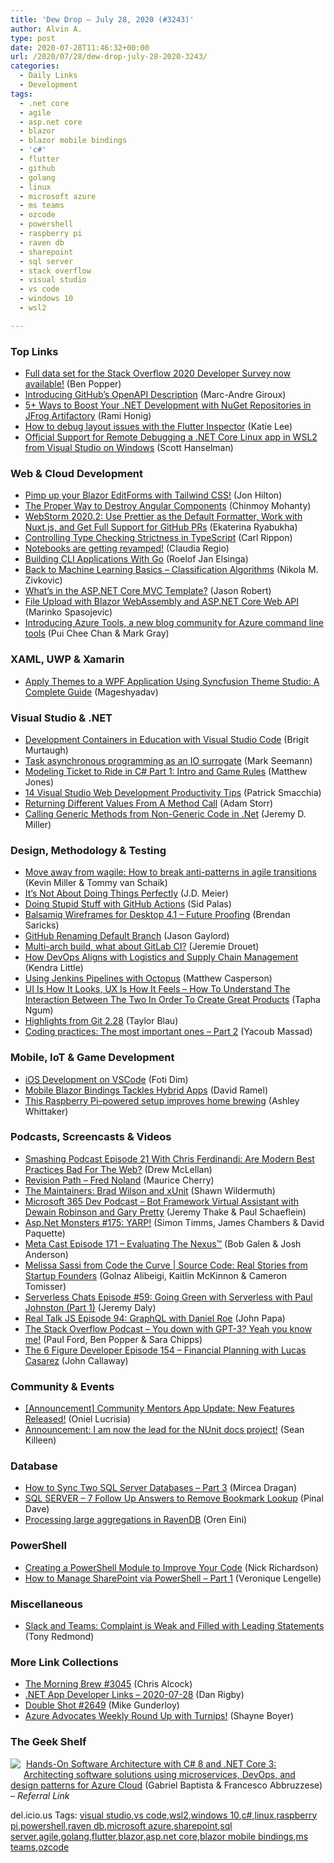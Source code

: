```yaml
---
title: 'Dew Drop – July 28, 2020 (#3243)'
author: Alvin A.
type: post
date: 2020-07-28T11:46:32+00:00
url: /2020/07/28/dew-drop-july-28-2020-3243/
categories:
  - Daily Links
  - Development
tags:
  - .net core
  - agile
  - asp.net core
  - blazor
  - blazor mobile bindings
  - 'c#'
  - flutter
  - github
  - golang
  - linux
  - microsoft azure
  - ms teams
  - ozcode
  - powershell
  - raspberry pi
  - raven db
  - sharepoint
  - sql server
  - stack overflow
  - visual studio
  - vs code
  - windows 10
  - wsl2

---
```

### <a name="top"></a>Top Links

  * <a href="https://stackoverflow.blog/2020/07/27/public-data-release-of-stack-overflows-2020-developer-survey/" target="_blank" rel="noopener noreferrer">Full data set for the Stack Overflow 2020 Developer Survey now available!</a> (Ben Popper)
  * <a href="https://github.blog/2020-07-27-introducing-githubs-openapi-description/" target="_blank" rel="noopener noreferrer">Introducing GitHub’s OpenAPI Description</a> (Marc-Andre Giroux)
  * <a href="https://oz-code.com/blog/net-c-tips/5-ways-to-boost-your-net-development-with-nuget-repositories-in-jfrog-artifactory" target="_blank" rel="noopener noreferrer">5+ Ways to Boost Your .NET Development with NuGet Repositories in JFrog Artifactory</a> (Rami Honig)
  * <a href="https://medium.com/flutter/how-to-debug-layout-issues-with-the-flutter-inspector-87460a7b9db?source=rss----4da7dfd21a33---4" target="_blank" rel="noopener noreferrer">How to debug layout issues with the Flutter Inspector</a> (Katie Lee)
  * <a href="http://feeds.hanselman.com/~/631639770/0/scotthanselman~Official-Support-for-Remote-Debugging-a-NET-Core-Linux-app-in-WSL-from-Visual-Studio-on-Windows.aspx" target="_blank" rel="noopener noreferrer">Official Support for Remote Debugging a .NET Core Linux app in WSL2 from Visual Studio on Windows</a> (Scott Hanselman)



### <a name="web"></a>Web & Cloud Development

  * <a href="https://jonhilton.net/pimp-up-blazor-edit-forms-with-tailwind-css/" target="_blank" rel="noopener noreferrer">Pimp up your Blazor EditForms with Tailwind CSS!</a> (Jon Hilton)
  * <a href="https://www.codeproject.com/Articles/5274863/The-Proper-Way-to-Destroy-Angular-Components" target="_blank" rel="noopener noreferrer">The Proper Way to Destroy Angular Components</a> (Chinmoy Mohanty)
  * <a href="https://blog.jetbrains.com/webstorm/2020/07/webstorm-2020-2/" target="_blank" rel="noopener noreferrer">WebStorm 2020.2: Use Prettier as the Default Formatter, Work with Nuxt.js, and Get Full Support for GitHub PRs</a> (Ekaterina Ryabukha)
  * <a href="https://www.carlrippon.com/controlling-type-checking-strictness-in-typescript/" target="_blank" rel="noopener noreferrer">Controlling Type Checking Strictness in TypeScript</a> (Carl Rippon)
  * <a href="https://devblogs.microsoft.com/python/notebooks-are-getting-revamped/" target="_blank" rel="noopener noreferrer">Notebooks are getting revamped!</a> (Claudia Regio)
  * <a href="https://medium.com/swlh/building-cli-applications-with-go-fa517cc5bb34?source=rss----f5af2b715248---4" target="_blank" rel="noopener noreferrer">Building CLI Applications With Go</a> (Roelof Jan Elsinga)
  * <a href="https://rubikscode.net/2020/07/27/back-to-machine-learning-basics-classification-algorithms/" target="_blank" rel="noopener noreferrer">Back to Machine Learning Basics – Classification Algorithms</a> (Nikola M. Zivkovic)
  * <a href="https://espressocoder.com/2020/07/27/whats-in-the-asp-net-core-mvc-template/" target="_blank" rel="noopener noreferrer">What’s in the ASP.NET Core MVC Template?</a> (Jason Robert)
  * <a href="https://code-maze.com/blazor-webassembly-file-upload/" target="_blank" rel="noopener noreferrer">File Upload with Blazor WebAssembly and ASP.NET Core Web API</a> (Marinko Spasojevic)
  * <a href="https://cloudblogs.microsoft.com/opensource/2020/07/27/introducing-azure-tools-new-tech-community-blog/" target="_blank" rel="noopener noreferrer">Introducing Azure Tools, a new blog community for Azure command line tools</a> (Pui Chee Chan & Mark Gray)



### <a name="silverlight"></a>XAML, UWP & Xamarin

  * <a href="https://www.syncfusion.com/blogs/post/apply-themes-to-a-wpf-application-using-syncfusion-theme-studio-a-complete-guide.aspx" target="_blank" rel="noopener noreferrer">Apply Themes to a WPF Application Using Syncfusion Theme Studio: A Complete Guide</a> (Mageshyadav)



### <a name="dotnet"></a>Visual Studio & .NET

  * <a href="https://code.visualstudio.com/blogs/2020/07/27/containers-edu" target="_blank" rel="noopener noreferrer">Development Containers in Education with Visual Studio Code</a> (Brigit Murtaugh)
  * <a href="https://blog.ploeh.dk/2020/07/27/task-asynchronous-programming-as-an-io-surrogate/" target="_blank" rel="noopener noreferrer">Task asynchronous programming as an IO surrogate</a> (Mark Seemann)
  * <a href="http://feedproxy.google.com/~r/ExceptionNotFound/~3/mZujhPPCWc0/" target="_blank" rel="noopener noreferrer">Modeling Ticket to Ride in C# Part 1: Intro and Game Rules</a> (Matthew Jones)
  * <a href="https://blog.ndepend.com/14-visual-studio-web-development-productivity-tips/" target="_blank" rel="noopener noreferrer">14 Visual Studio Web Development Productivity Tips</a> (Patrick Smacchia)
  * <a href="http://feedproxy.google.com/~r/WestDiscGolf/~3/lizUReoEsWg/returning-different-values-from-a-method-call" target="_blank" rel="noopener noreferrer">Returning Different Values From A Method Call</a> (Adam Storr)
  * <a href="https://jeremydmiller.com/2020/07/27/calling-generic-methods-from-non-generic-code-in-net/" target="_blank" rel="noopener noreferrer">Calling Generic Methods from Non-Generic Code in .Net</a> (Jeremy D. Miller)



### <a name="design"></a>Design, Methodology & Testing

  * <a href="https://www.pluralsight.com/blog/it-ops/move-away-from-wagile" target="_blank" rel="noopener noreferrer">Move away from wagile: How to break anti-patterns in agile transitions</a> (Kevin Miller & Tommy van Schaik)
  * <a href="http://feedproxy.google.com/~r/SourcesOfInsight/~3/US_cBgJipXA/" target="_blank" rel="noopener noreferrer">It’s Not About Doing Things Perfectly</a> (J.D. Meier)
  * <a href="https://devopsdirective.com/posts/2020/07/stupid-github-actions/" target="_blank" rel="noopener noreferrer">Doing Stupid Stuff with GitHub Actions</a> (Sid Palas)
  * <a href="https://blog.balsamiq.com/balsamiq-wireframes-for-desktop-4-1-future-proofing/" target="_blank" rel="noopener noreferrer">Balsamiq Wireframes for Desktop 4.1 &#8211; Future Proofing</a> (Brendan Saricks)
  * <a href="https://www.jasongaylord.com/blog/2020/07/27/renaming-default-branch-github-update" target="_blank" rel="noopener noreferrer">GitHub Renaming Default Branch</a> (Jason Gaylord)
  * <a href="https://www.docker.com/blog/multi-arch-build-what-about-gitlab-ci/" target="_blank" rel="noopener noreferrer">Multi-arch build, what about GitLab CI?</a> (Jeremie Drouet)
  * <a href="https://www.red-gate.com/blog/how-devops-aligns-with-logistics-and-supply-chain-management" target="_blank" rel="noopener noreferrer">How DevOps Aligns with Logistics and Supply Chain Management</a> (Kendra Little)
  * <a href="http://feedproxy.google.com/~r/OctopusDeploy/~3/x_dSCxnmFfs/using-jenkins-pipelines" target="_blank" rel="noopener noreferrer">Using Jenkins Pipelines with Octopus</a> (Matthew Casperson)
  * <a href="http://feedproxy.google.com/~r/ModernWebHQ/~3/2f3oTUlvEbY/" target="_blank" rel="noopener noreferrer">UI Is How It Looks, UX Is How It Feels – How To Understand The Interaction Between The Two In Order To Create Great Products</a> (Tapha Ngum)
  * <a href="https://github.blog/2020-07-27-highlights-from-git-2-28/" target="_blank" rel="noopener noreferrer">Highlights from Git 2.28</a> (Taylor Blau)
  * <a href="http://feedproxy.google.com/~r/netCurryRecentArticles/~3/Ube5g5CeUXY/ShowArticle.aspx" target="_blank" rel="noopener noreferrer">Coding practices: The most important ones – Part 2</a> (Yacoub Massad)



### <a name="mobile"></a>Mobile, IoT & Game Development

  * <a href="https://medium.com/swlh/ios-development-on-vscode-27be37293fe1?source=rss----f5af2b715248---4" target="_blank" rel="noopener noreferrer">iOS Development on VSCode</a> (Foti Dim)
  * <a href="https://visualstudiomagazine.com/articles/2020/07/27/blazor-mobile-hybrid.aspx" target="_blank" rel="noopener noreferrer">Mobile Blazor Bindings Tackles Hybrid Apps</a> (David Ramel)
  * <a href="https://www.raspberrypi.org/blog/this-raspberry-pi-powered-setup-improves-home-brewing/" target="_blank" rel="noopener noreferrer">This Raspberry Pi–powered setup improves home brewing</a> (Ashley Whittaker)



### <a name="podcasts"></a>Podcasts, Screencasts & Videos

  * <a href="https://www.smashingmagazine.com/2020/07/smashing-podcast-episode-21/" target="_blank" rel="noopener noreferrer">Smashing Podcast Episode 21 With Chris Ferdinandi: Are Modern Best Practices Bad For The Web?</a> (Drew McLellan)
  * <a href="https://revisionpath.com/fred-noland" target="_blank" rel="noopener noreferrer">Revision Path &#8211; Fred Noland</a> (Maurice Cherry)
  * <a href="http://wildermuth.com/2020/07/27/The-Maintainers-Brad-Wilson-and-xUnit" target="_blank" rel="noopener noreferrer">The Maintainers: Brad Wilson and xUnit</a> (Shawn Wildermuth)
  * <a href="https://www.m365devpodcast.com/e/bot-framework-virtual-assistant-with-dewain-robinson-and-gary-pretty/" target="_blank" rel="noopener noreferrer">Microsoft 365 Dev Podcast &#8211; Bot Framework Virtual Assistant with Dewain Robinson and Gary Pretty</a> (Jeremy Thake & Paul Schaeflein)
  * <a href="http://www.youtube.com/watch?v=3hOzV_-k-LM" target="_blank" rel="noopener noreferrer">Asp.Net Monsters #175: YARP!</a> (Simon Timms, James Chambers & David Paquette)
  * <a href="https://www.meta-cast.com/episode/episode-171-evaluating-the-nexus" target="_blank" rel="noopener noreferrer">Meta Cast Episode 171 &#8211; Evaluating The Nexus™</a> (Bob Galen & Josh Anderson)
  * <a href="https://channel9.msdn.com/Shows/Source-Code-Real-Stories-from-Startup-Founders/Melissa-Sassi-from-Code-the-Curve?WT.mc_id=DX_MVP4025064" target="_blank" rel="noopener noreferrer">Melissa Sassi from Code the Curve | Source Code: Real Stories from Startup Founders</a> (Golnaz Alibeigi, Kaitlin McKinnon & Cameron Tomisser)
  * <a href="https://share.transistor.fm/s/dac3720b" target="_blank" rel="noopener noreferrer">Serverless Chats Episode #59: Going Green with Serverless with Paul Johnston (Part 1)</a> (Jeremy Daly)
  * <a href="https://realtalkjavascript.simplecast.com/episodes/episode-94-graphql-with-daniel-roe-lgRVmr5V" target="_blank" rel="noopener noreferrer">Real Talk JS Episode 94: GraphQL with Daniel Roe</a> (John Papa)
  * <a href="https://the-stack-overflow-podcast.simplecast.com/episodes/you-down-with-gpt-3-yeah-you-know-me-z9ALLSnq" target="_blank" rel="noopener noreferrer">The Stack Overflow Podcast &#8211; You down with GPT-3? Yeah you know me!</a> (Paul Ford, Ben Popper & Sara Chipps)
  * <a href="https://6figuredev.com/podcast/episode-154-financial-planning-with-lucas-casarez/" target="_blank" rel="noopener noreferrer">The 6 Figure Developer Episode 154 – Financial Planning with Lucas Casarez</a> (John Callaway)



### <a name="events"></a>Community & Events

  * <a href="https://techcommunity.microsoft.com/t5/humans-of-it-blog/announcement-community-mentors-app-update-new-features-released/ba-p/1544631" target="_blank" rel="noopener noreferrer">[Announcement] Community Mentors App Update: New Features Released!</a> (Oniel Lucrisia)
  * <a href="https://seankilleen.com/2020/07/announcement-i-am-now-the-lead-for-the-nunit-docs-project/" target="_blank" rel="noopener noreferrer">Announcement: I am now the lead for the NUnit docs project!</a> (Sean Killeen)



### <a name="sql"></a>Database

  * <a href="http://feedproxy.google.com/~r/MSSQLTips-LatestSqlServerTips/~3/uc1Mcf8x12Q/" target="_blank" rel="noopener noreferrer">How to Sync Two SQL Server Databases &#8211; Part 3</a> (Mircea Dragan)
  * <a href="https://blog.sqlauthority.com/2020/07/28/sql-server-7-follow-up-answers-to-remove-bookmark-lookup/?utm_source=rss&utm_medium=rss&utm_campaign=sql-server-7-follow-up-answers-to-remove-bookmark-lookup" target="_blank" rel="noopener noreferrer">SQL SERVER – 7 Follow Up Answers to Remove Bookmark Lookup</a> (Pinal Dave)
  * <a href="http://feedproxy.google.com/~r/AyendeRahien/~3/NgzIYK-4Sfw/processing-large-aggregations-in-ravendb" target="_blank" rel="noopener noreferrer">Processing large aggregations in RavenDB</a> (Oren Eini)



### <a name="ps"></a>PowerShell

  * <a href="https://powershell.org/2020/07/creating-a-powershell-module-to-improve-your-code/?utm_source=rss&utm_medium=rss&utm_campaign=creating-a-powershell-module-to-improve-your-code" target="_blank" rel="noopener noreferrer">Creating a PowerShell Module to Improve Your Code</a> (Nick Richardson)
  * <a href="https://techcommunity.microsoft.com/t5/itops-talk-blog/how-to-manage-sharepoint-via-powershell-part-1/ba-p/1546527" target="_blank" rel="noopener noreferrer">How to Manage SharePoint via PowerShell &#8211; Part 1</a> (Veronique Lengelle)



### <a name="misc"></a>Miscellaneous

  * <a href="https://petri.com/slack-and-teams-complaint-is-weak-and-filled-with-leading-statements?utm_source=rss&utm_medium=rss&utm_campaign=slack-and-teams-complaint-is-weak-and-filled-with-leading-statements" target="_blank" rel="noopener noreferrer">Slack and Teams: Complaint is Weak and Filled with Leading Statements</a> (Tony Redmond)



### <a name="links"></a>More Link Collections

  * <a href="http://feedproxy.google.com/~r/ReflectivePerspective/~3/erWzQ9Hkfjk/" target="_blank" rel="noopener noreferrer">The Morning Brew #3045</a> (Chris Alcock)
  * <a href="https://links.danrigby.com/2020/07/app-developer-links-2020-07-28/" target="_blank" rel="noopener noreferrer">.NET App Developer Links &#8211; 2020-07-28</a> (Dan Rigby)
  * <a href="https://afreshcup.com/home/2020/07/28/double-shot-2649.html" target="_blank" rel="noopener noreferrer">Double Shot #2649</a> (Mike Gunderloy)
  * <a href="https://techcommunity.microsoft.com/t5/azure-developer-community-blog/azure-advocates-weekly-round-up-with-turnips/ba-p/1548193" target="_blank" rel="noopener noreferrer">Azure Advocates Weekly Round Up with Turnips!</a> (Shayne Boyer)



### <a name="shelf"></a>The Geek Shelf

<img data-recalc-dims="1" decoding="async" align="left" style="margin: 0px 5px 10px 0px; border: 0px currentcolor; border-image: none; float: left; display: inline; background-image: none;" src="https://i0.wp.com/www.amazon.com/images/I/817VsnJBgfL._AC_UY218_.jpg?w=660&#038;ssl=1" border="0" /> &nbsp;<a href="https://www.amazon.com/Hands-Software-Architecture-NET-Core/dp/1789800935/?tag=amavin-20" target="_blank" rel="noopener noreferrer">Hands-On Software Architecture with C# 8 and .NET Core 3: Architecting software solutions using microservices, DevOps, and design patterns for Azure Cloud</a> (Gabriel Baptista & Francesco Abbruzzese) _&#8211; Referral Link_







<div class="wlWriterEditableSmartContent" id="scid:77ECF5F8-D252-44F5-B4EB-D463C5396A79:07276054-d3d8-47e6-808a-4a222f61f3a7" style="margin: 0px; padding: 0px; float: none; display: inline;">
  del.icio.us Tags: <a href="http://del.icio.us/popular/visual+studio" rel="tag">visual studio</a>,<a href="http://del.icio.us/popular/vs+code" rel="tag">vs code</a>,<a href="http://del.icio.us/popular/wsl2" rel="tag">wsl2</a>,<a href="http://del.icio.us/popular/windows+10" rel="tag">windows 10</a>,<a href="http://del.icio.us/popular/c%23" rel="tag">c#</a>,<a href="http://del.icio.us/popular/linux" rel="tag">linux</a>,<a href="http://del.icio.us/popular/raspberry+pi" rel="tag">raspberry pi</a>,<a href="http://del.icio.us/popular/powershell" rel="tag">powershell</a>,<a href="http://del.icio.us/popular/raven+db" rel="tag">raven db</a>,<a href="http://del.icio.us/popular/microsoft+azure" rel="tag">microsoft azure</a>,<a href="http://del.icio.us/popular/sharepoint" rel="tag">sharepoint</a>,<a href="http://del.icio.us/popular/sql+server" rel="tag">sql server</a>,<a href="http://del.icio.us/popular/agile" rel="tag">agile</a>,<a href="http://del.icio.us/popular/golang" rel="tag">golang</a>,<a href="http://del.icio.us/popular/flutter" rel="tag">flutter</a>,<a href="http://del.icio.us/popular/blazor" rel="tag">blazor</a>,<a href="http://del.icio.us/popular/asp.net+core" rel="tag">asp.net core</a>,<a href="http://del.icio.us/popular/blazor+mobile+bindings" rel="tag">blazor mobile bindings</a>,<a href="http://del.icio.us/popular/ms+teams" rel="tag">ms teams</a>,<a href="http://del.icio.us/popular/ozcode" rel="tag">ozcode</a>
</div>